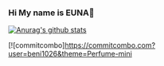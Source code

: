 ### Hi My name is EUNA👋

[![Anurag's github stats](https://github-readme-stats.vercel.app/api?username=beni1026)](https://github.com/anuraghazra/github-readme-stats)

[![commitcombo]https://commitcombo.com?user=beni1026&theme=Perfume-mini



